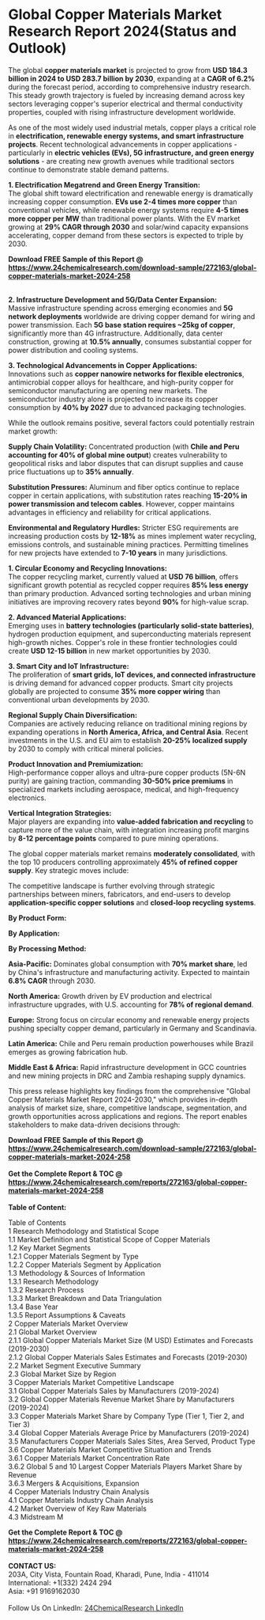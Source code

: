 <h1>Global Copper Materials Market Research Report 2024(Status and Outlook)</h1><p>The global <strong>copper materials market</strong> is projected to grow from <strong>USD 184.3 billion in 2024 to USD 283.7 billion by 2030</strong>, expanding at a <strong>CAGR of 6.2%</strong> during the forecast period, according to comprehensive industry research. This steady growth trajectory is fueled by increasing demand across key sectors leveraging copper's superior electrical and thermal conductivity properties, coupled with rising infrastructure development worldwide.</p><p>As one of the most widely used industrial metals, copper plays a critical role in <strong>electrification, renewable energy systems, and smart infrastructure projects</strong>. Recent technological advancements in copper applications - particularly in <strong>electric vehicles (EVs), 5G infrastructure, and green energy solutions</strong> - are creating new growth avenues while traditional sectors continue to demonstrate stable demand patterns.</p><p><strong>1. Electrification Megatrend and Green Energy Transition:</strong><br>
The global shift toward electrification and renewable energy is dramatically increasing copper consumption. <strong>EVs use 2-4 times more copper</strong> than conventional vehicles, while renewable energy systems require <strong>4-5 times more copper per MW</strong> than traditional power plants. With the EV market growing at <strong>29% CAGR through 2030</strong> and solar/wind capacity expansions accelerating, copper demand from these sectors is expected to triple by 2030.</p><div><b>Download FREE Sample of this Report @ 
            <a href="https://www.24chemicalresearch.com/download-sample/272163/global-copper-materials-market-2024-258">
            https://www.24chemicalresearch.com/download-sample/272163/global-copper-materials-market-2024-258</a></b></div><br><p><strong>2. Infrastructure Development and 5G/Data Center Expansion:</strong><br>
Massive infrastructure spending across emerging economies and <strong>5G network deployments</strong> worldwide are driving copper demand for wiring and power transmission. Each <strong>5G base station requires ~25kg of copper</strong>, significantly more than 4G infrastructure. Additionally, data center construction, growing at <strong>10.5% annually</strong>, consumes substantial copper for power distribution and cooling systems.</p><p><strong>3. Technological Advancements in Copper Applications:</strong><br>
Innovations such as <strong>copper nanowire networks for flexible electronics</strong>, antimicrobial copper alloys for healthcare, and high-purity copper for semiconductor manufacturing are opening new markets. The semiconductor industry alone is projected to increase its copper consumption by <strong>40% by 2027</strong> due to advanced packaging technologies.</p><p>While the outlook remains positive, several factors could potentially restrain market growth:</p><p><strong>Supply Chain Volatility:</strong> Concentrated production (with <strong>Chile and Peru accounting for 40% of global mine output</strong>) creates vulnerability to geopolitical risks and labor disputes that can disrupt supplies and cause price fluctuations up to <strong>35% annually</strong>.</p><p><strong>Substitution Pressures:</strong> Aluminum and fiber optics continue to replace copper in certain applications, with substitution rates reaching <strong>15-20% in power transmission and telecom cables</strong>. However, copper maintains advantages in efficiency and reliability for critical applications.</p><p><strong>Environmental and Regulatory Hurdles:</strong> Stricter ESG requirements are increasing production costs by <strong>12-18%</strong> as mines implement water recycling, emissions controls, and sustainable mining practices. Permitting timelines for new projects have extended to <strong>7-10 years</strong> in many jurisdictions.</p><p><strong>1. Circular Economy and Recycling Innovations:</strong><br>
The copper recycling market, currently valued at <strong>USD 76 billion</strong>, offers significant growth potential as recycled copper requires <strong>85% less energy</strong> than primary production. Advanced sorting technologies and urban mining initiatives are improving recovery rates beyond <strong>90%</strong> for high-value scrap.</p><p><strong>2. Advanced Material Applications:</strong><br>
Emerging uses in <strong>battery technologies (particularly solid-state batteries)</strong>, hydrogen production equipment, and superconducting materials represent high-growth niches. Copper's role in these frontier technologies could create <strong>USD 12-15 billion</strong> in new market opportunities by 2030.</p><p><strong>3. Smart City and IoT Infrastructure:</strong><br>
The proliferation of <strong>smart grids, IoT devices, and connected infrastructure</strong> is driving demand for advanced copper products. Smart city projects globally are projected to consume <strong>35% more copper wiring</strong> than conventional urban developments by 2030.</p><p><strong>Regional Supply Chain Diversification:</strong><br>
	Companies are actively reducing reliance on traditional mining regions by expanding operations in <strong>North America, Africa, and Central Asia</strong>. Recent investments in the U.S. and EU aim to establish <strong>20-25% localized supply</strong> by 2030 to comply with critical mineral policies.</p><p><strong>Product Innovation and Premiumization:</strong><br>
	High-performance copper alloys and ultra-pure copper products (5N-6N purity) are gaining traction, commanding <strong>30-50% price premiums</strong> in specialized markets including aerospace, medical, and high-frequency electronics.</p><p><strong>Vertical Integration Strategies:</strong><br>
	Major players are expanding into <strong>value-added fabrication and recycling</strong> to capture more of the value chain, with integration increasing profit margins by <strong>8-12 percentage points</strong> compared to pure mining operations.</p><p>The global copper materials market remains <strong>moderately consolidated</strong>, with the top 10 producers controlling approximately <strong>45% of refined copper supply</strong>. Key strategic moves include:</p><p>The competitive landscape is further evolving through strategic partnerships between miners, fabricators, and end-users to develop <strong>application-specific copper solutions</strong> and <strong>closed-loop recycling systems</strong>.</p><p><strong>By Product Form:</strong></p><p><strong>By Application:</strong></p><p><strong>By Processing Method:</strong></p><p><strong>Asia-Pacific:</strong> Dominates global consumption with <strong>70% market share</strong>, led by China's infrastructure and manufacturing activity. Expected to maintain <strong>6.8% CAGR</strong> through 2030.</p><p><strong>North America:</strong> Growth driven by EV production and electrical infrastructure upgrades, with U.S. accounting for <strong>78% of regional demand</strong>.</p><p><strong>Europe:</strong> Strong focus on circular economy and renewable energy projects pushing specialty copper demand, particularly in Germany and Scandinavia.</p><p><strong>Latin America:</strong> Chile and Peru remain production powerhouses while Brazil emerges as growing fabrication hub.</p><p><strong>Middle East &amp; Africa:</strong> Rapid infrastructure development in GCC countries and new mining projects in DRC and Zambia reshaping supply dynamics.</p><p>This press release highlights key findings from the comprehensive "Global Copper Materials Market Report 2024-2030," which provides in-depth analysis of market size, share, competitive landscape, segmentation, and growth opportunities across applications and regions. The report enables stakeholders to make data-driven decisions through:</p><div><b>Download FREE Sample of this Report @ 
            <a href="https://www.24chemicalresearch.com/download-sample/272163/global-copper-materials-market-2024-258">
            https://www.24chemicalresearch.com/download-sample/272163/global-copper-materials-market-2024-258</a></b></div><br><div><b>Get the Complete Report & TOC @ 
            <a href="https://www.24chemicalresearch.com/reports/272163/global-copper-materials-market-2024-258">
            https://www.24chemicalresearch.com/reports/272163/global-copper-materials-market-2024-258</a></b></div><br>
            <b>Table of Content:</b><p>Table of Contents<br />
1 Research Methodology and Statistical Scope<br />
1.1 Market Definition and Statistical Scope of Copper Materials<br />
1.2 Key Market Segments<br />
1.2.1 Copper Materials Segment by Type<br />
1.2.2 Copper Materials Segment by Application<br />
1.3 Methodology & Sources of Information<br />
1.3.1 Research Methodology<br />
1.3.2 Research Process<br />
1.3.3 Market Breakdown and Data Triangulation<br />
1.3.4 Base Year<br />
1.3.5 Report Assumptions & Caveats<br />
2 Copper Materials Market Overview<br />
2.1 Global Market Overview<br />
2.1.1 Global Copper Materials Market Size (M USD) Estimates and Forecasts (2019-2030)<br />
2.1.2 Global Copper Materials Sales Estimates and Forecasts (2019-2030)<br />
2.2 Market Segment Executive Summary<br />
2.3 Global Market Size by Region<br />
3 Copper Materials Market Competitive Landscape<br />
3.1 Global Copper Materials Sales by Manufacturers (2019-2024)<br />
3.2 Global Copper Materials Revenue Market Share by Manufacturers (2019-2024)<br />
3.3 Copper Materials Market Share by Company Type (Tier 1, Tier 2, and Tier 3)<br />
3.4 Global Copper Materials Average Price by Manufacturers (2019-2024)<br />
3.5 Manufacturers Copper Materials Sales Sites, Area Served, Product Type<br />
3.6 Copper Materials Market Competitive Situation and Trends<br />
3.6.1 Copper Materials Market Concentration Rate<br />
3.6.2 Global 5 and 10 Largest Copper Materials Players Market Share by Revenue<br />
3.6.3 Mergers & Acquisitions, Expansion<br />
4 Copper Materials Industry Chain Analysis<br />
4.1 Copper Materials Industry Chain Analysis<br />
4.2 Market Overview of Key Raw Materials<br />
4.3 Midstream M</p><div><b>Get the Complete Report & TOC @ 
            <a href="https://www.24chemicalresearch.com/reports/272163/global-copper-materials-market-2024-258">
            https://www.24chemicalresearch.com/reports/272163/global-copper-materials-market-2024-258</a></b></div><br><b>CONTACT US:</b><br>
            203A, City Vista, Fountain Road, Kharadi, Pune, India - 411014<br>
            International: +1(332) 2424 294<br>
            Asia: +91 9169162030 <br><br>
            Follow Us On LinkedIn: <a href="https://www.linkedin.com/company/24chemicalresearch/">24ChemicalResearch LinkedIn</a>